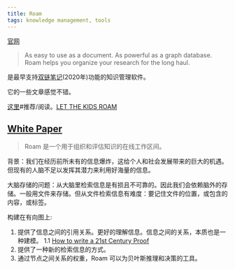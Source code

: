 ```yaml
---
title: Roam
tags: knowledge management, tools
---
```

[官网](https://roamresearch.com/)
> As easy to use as a document. As powerful as a graph database.
> Roam helps you organize your research for the long haul.

是最早支持[双链笔记](./graph-database/readme.md)(2020年)功能的知识管理软件。

它的一些文章感觉不错。

[这里](https://roamresearch.com/#/app/help/page/cGQjOo9hq)#推荐/阅读。[LET THE KIDS ROAM](https://roambrain.com/let-the-kids-roam/)

## [White Paper](https://roamresearch.com/#/app/help/page/dZ72V0Ig6)
> Roam 是一个用于组织和评估知识的在线工作区间。

背景：我们在经历前所未有的信息爆炸，这给个人和社会发展带来的巨大的机遇。但现有的人脑不足以发挥其潜力来利用好海量的信息。

大脑存储的问题：从大脑里检索信息是有损且不可靠的。因此我们会依赖脑外的存储。一般用文件来存储。但从文件检索信息有难度：要记住文件的位置，或包含的内容，或标签。

构建在有向图上:
1. 提供了信息之间的引用关系。更好的理解信息。信息之间的关系，本质也是一种建模。
  1.1 [How to write a 21st Century Proof](https://roamresearch.com/#/app/help/page/0Fy1sEXdL)
2. 提供了一种新的检索信息的方式。
3. 通过节点之间关系的权重，Roam 可以为贝叶斯推理和决策的工具。
